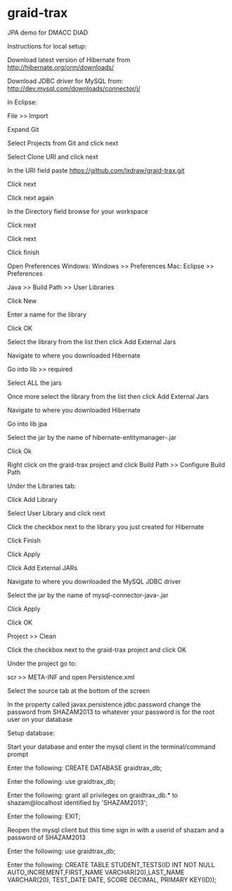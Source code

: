 # graid-trax
JPA demo for DMACC DIAD

Instructions for local setup:

Download latest version of Hibernate from http://hibernate.org/orm/downloads/

Download JDBC driver for MySQL from: http://dev.mysql.com/downloads/connector/j/

In Eclipse:

File >> Import

Expand Git

Select Projects from Git and click next

Select Clone URI and click next

In the URI field paste https://github.com/lxdraw/graid-trax.git

Click next

Click next again

In the Directory field browse for your workspace

Click next 

Click next

Click finish

Open Preferences
  Windows: Windows >> Preferences 
  Mac: Eclipse >> Preferences
  
Java >> Build Path >> User Libraries

Click New

Enter a name for the library

Click OK

Select the library from the list then click Add External Jars

Navigate to where you downloaded Hibernate

Go into lib >> required

Select ALL the jars

Once more select the library from the list then click Add External Jars

Navigate to where you downloaded Hibernate

Go into lib jpa

Select the jar by the name of hibernate-entitymanager-<versionnumber>.jar

Click Ok

Right click on the graid-trax project and click Build Path >> Configure Build Path

Under the Libraries tab: 

Click Add Library

Select User Library and click next

Click the checkbox next to the library you just created for Hibernate

Click Finish

Click Apply 

Click Add External JARs

Navigate to where you downloaded the MySQL JDBC driver

Select the jar by the name of mysql-connector-java-<versionnumber>.jar

Click Apply 

Click OK

Project >> Clean 

Click the checkbox next to the graid-trax project and click OK

Under the project go to:

scr >> META-INF and open Persistence.xml

Select the source tab at the bottom of the screen

In the property called javax.persistence.jdbc.password change the password from SHAZAM2013 to whatever your password is for the root user on your database

Setup database:

Start your database and enter the mysql client in the terminal/command prompt

Enter the following: CREATE DATABASE graidtrax_db;

Enter the following: use graidtrax_db;

Enter the following: grant all privileges on graidtrax_db.* to shazam@localhost identified by 'SHAZAM2013';

Enter the following: EXIT;

Reopen the mysql client but this time sign in with a userid of shazam and a password of SHAZAM2013

Enter the following: use graidtrax_db;

Enter the following: CREATE TABLE STUDENT_TESTS(ID INT NOT NULL AUTO_INCREMENT,FIRST_NAME VARCHAR(20),LAST_NAME VARCHAR(20), TEST_DATE DATE, SCORE DECIMAL, PRIMARY KEY(ID));

